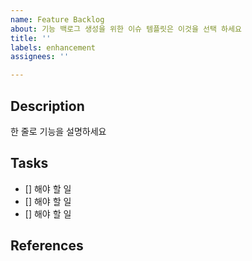 ```yaml
---
name: Feature Backlog
about: 기능 백로그 생성을 위한 이슈 템플릿은 이것을 선택 하세요
title: ''
labels: enhancement
assignees: ''

---
```


## Description

한 줄로 기능을 설명하세요

## Tasks
- [] 해야 할 일
- [] 해야 할 일
- [] 해야 할 일

## References
